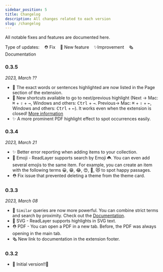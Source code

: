 ```yaml
---
sidebar_position: 5
title: Changelog
description: All changes related to each version
slug: /changelog
---
```


All notable fixes and features are documented here.

Type of updates: &nbsp;&nbsp; ⛑ Fix &nbsp;&nbsp; 🎁 New feature  &nbsp;&nbsp; ✨Improvement &nbsp;&nbsp; 🗞 Documentation 

### 0.3.5
_2023, March ??_

- 🎁 The exact words or sentences highlighted are now listed in the Page section of the extension.
- 🎁 New shortcuts available to go to next/previous highlight (Next -> Mac: <kbd>⌘</kbd> + <kbd>⇧</kbd> + <kbd>→</kbd>, Windows and others: <kbd>Ctrl</kbd> + <kbd>→</kbd>. Previous-> Mac: <kbd>⌘</kbd> + <kbd>⇧</kbd> + <kbd>←</kbd>, Windows and others: <kbd>Ctrl</kbd> + <kbd>←</kbd>). It works even when the extension is closed! [More information](/hotkeys)
- ✨ A more prominent PDF highlight effect to spot occurrences easily.

### 0.3.4
_2023, March 21_

- ✨ Better error reporting when adding items to your collection.
- 🎁 Emoji - ReadLayer supports search by Emoji ☘️. You can even add several emojis to the same item. For example, you can create an item with the following terms 😀, 😁, 😂, 😍, 🤗, 😻 to spot happy passages.
- ⛑ Fix issue that prevented deleting a theme from the theme card.

### 0.3.3
_2023, March 08_

- 🎁 `Similar` queries are now more powerful. You can combine strict terms and search by proximity. Check out the [Documentation](queries#similar). 
- 🎁 SVG - ReadLayer supports highlights in SVG text.
- ⛑ PDF - You can open a PDF in a new tab. Before, the PDF was always opening in the main tab. 
- 🗞 New link to documentation in the extension footer.

### 0.3.2

- 🎉 Initial version!!🤖